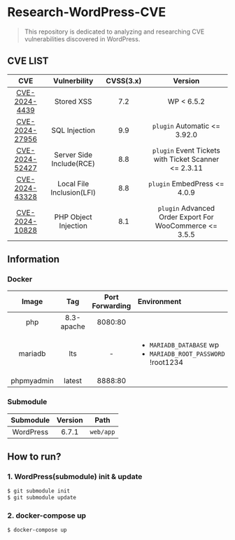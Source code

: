# Research-WordPress-CVE

> This repository is dedicated to analyzing and researching CVE vulnerabilities discovered in WordPress.

## CVE LIST
|CVE|Vulnerbility|CVSS(3.x)|Version|
|:-:|:----------:|:-------:|:---------------:|
|[CVE-2024-4439](https://github.com/DoTTak/Research-WordPress-CVE/tree/CVE-2024-4439)|Stored XSS|7.2|WP < 6.5.2|
|[CVE-2024-27956](https://github.com/DoTTak/Research-WordPress-CVE/tree/CVE-2024-27956)|SQL Injection|9.9|`plugin` Automatic <= 3.92.0|
|[CVE-2024-52427](https://github.com/DoTTak/Research-WordPress-CVE/tree/CVE-2024-52427)|Server Side Include(RCE)|8.8|`plugin` Event Tickets with Ticket Scanner <= 2.3.11|
|[CVE-2024-43328](https://github.com/DoTTak/Research-WordPress-CVE/tree/CVE-2024-43328)|Local File Inclusion(LFI)|8.8|`plugin` EmbedPress <= 4.0.9|
|[CVE-2024-10828](https://github.com/DoTTak/Research-WordPress-CVE/tree/CVE-2024-10828)|PHP Object Injection|8.1|`plugin` Advanced Order Export For WooCommerce <= 3.5.5|

## Information

### Docker
|Image|Tag|Port Forwarding|Environment|
|:---:|:-:|:--:|:----|
|php|8.3-apache|8080:80| |
|mariadb|lts| - | <ul><li>`MARIADB_DATABASE` wp</li><li>`MARIADB_ROOT_PASSWORD` !root1234</li></ul> |
|phpmyadmin|latest|8888:80| |


### Submodule
|Submodule|Version|Path|
|:-------:|:-----:|:--:|
|WordPress|6.7.1|`web/app`|


## How to run?

### 1. WordPress(submodule) init & update
```bash
$ git submodule init
$ git submodule update
```

### 2. docker-compose up
```bash
$ docker-compose up
```

